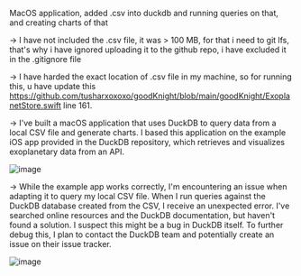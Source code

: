 MacOS application, added .csv into duckdb and running queries on that, and creating charts of that

-> I have not included the .csv file, it was > 100 MB, for that i need to git lfs, that's why i have ignored uploading it to the github repo, i have excluded it in the .gitignore file

-> I have harded the exact location of .csv file in my machine, so for running this, u have update this https://github.com/tusharxoxoxo/goodKnight/blob/main/goodKnight/ExoplanetStore.swift line 161.

-> I've built a macOS application that uses DuckDB to query data from a local CSV file and generate charts. I based this application on the example iOS app provided in the DuckDB repository, which retrieves and visualizes exoplanetary data from an API.


![image](https://github.com/user-attachments/assets/7a6786ea-8aaa-473f-86d8-7e9b0caaecb4)


-> While the example app works correctly, I'm encountering an issue when adapting it to query my local CSV file. When I run queries against the DuckDB database created from the CSV, I receive an unexpected error. I've searched online resources and the DuckDB documentation, but haven't found a solution. I suspect this might be a bug in DuckDB itself. To further debug this, I plan to contact the DuckDB team and potentially create an issue on their issue tracker.


![image](https://github.com/user-attachments/assets/d8689b0b-7d48-4e84-b6b6-21f07c70cb99)
